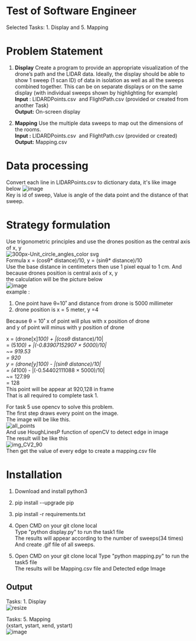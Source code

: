 # Test of Software Engineer
Selected Tasks: 1. Display and 5. Mapping 
# Problem Statement
1. **Display** Create a program to provide an appropriate visualization of the drone’s path and the LIDAR data. Ideally, the display should be able to show 1 sweep (1 scan ID) of data in isolation as well as all the sweeps combined together. This can be on separate displays or on the same display (with individual sweeps shown by highlighting for example)  
**Input**​ : LIDARDPoints.csv​ ​ and FlightPath.csv (provided or created from another Task)  
**Output:** On-screen display  
  
5. **Mapping** Use the multiple data sweeps to map out the dimensions of the rooms.  
**Input​ :** LIDARDPoints.csv​ ​ and FlightPath.csv (provided or created)  
**Output:​** Mapping.csv    

# Data processing 
   Convert each line in LIDARPoints.csv to dictionary data, it's like image below 
   ![image](https://user-images.githubusercontent.com/28421585/60667892-951cdd00-9ea5-11e9-9e10-e6b69fc676a1.png)  
   Key is id of sweep, Value is angle of the data point  and the distance of that sweep.  
   
# Strategy formulation
  Use trigonometric principles and use the drones position as the central axis of x, y  
  ![300px-Unit_circle_angles_color svg](https://user-images.githubusercontent.com/28421585/60668596-50924100-9ea7-11e9-8a5f-e4bfa271982e.png)  
  Formula 
   x = (cosθ* distance)/10, y = (sinθ* distance)/10  
  Use the base distance in centimeters then use 1 pixel equal to 1 cm. 
  And because drones position is central axis of x, y  
  the calculation will be the picture below  
  ![image](https://user-images.githubusercontent.com/28421585/60670037-b59b6600-9eaa-11e9-926b-b2430929c0e0.png)  
  example :  
1. One point have  θ=10˚ and distance from drone is 5000 millimeter  
2. drone position is x = 5 meter, y =4  
  
Because θ = 10˚  x of point will plus with x position of drone  
and y of point will minus with y position of drone  

x = (drone[x]*100) +  |(cosθ* distance)/10|  
   = (5*100) + |(-0.83907152907 × 5000)/10|  
   ~= 919.53  
   = 920  
y = (drone[y]*100) - |(sinθ* distance)/10|  
   = (4*100) - |(-0.54402111088 × 5000)/10|  
   ~= 127.99  
   = 128  
  This point will be appear at 920,128 in frame  
  That is all required to complete task 1.  
    
  For task 5 use opencv to solve this problem.  
  The first step draws every point on the image.  
  The image will be like this.  
  ![all_points](https://user-images.githubusercontent.com/28421585/60670975-f72d1080-9eac-11e9-8f4f-6a068d6b299f.jpg)  
  And use HoughLinesP function of openCV to detect edge in image  
  The result will be like this  
  ![img_CV2_90](https://user-images.githubusercontent.com/28421585/60671207-905c2700-9ead-11e9-9924-8a183ee1c644.jpg)  
  Then get the value of every edge to create a mapping.csv file  
  

# Installation
1. Download and install python3
 
2. pip install --upgrade pip  

3. pip install -r requirements.txt  
  
4. Open CMD on your git clone local  
   Type "python display.py" to run the task1 file  
   The results will appear according to the number of sweeps(34 times)  
   And create .gif file of all sweeps.  
     
5. Open CMD on your git clone local 
   Type "python mapping.py" to run the task5 file   
   The results will be Mapping.csv file and Detected edge Image  
     

## Output
  Tasks: 1. Display  
![resize](https://user-images.githubusercontent.com/28421585/60665467-7f0c1e00-9e9f-11e9-9d62-860a73ad0125.gif)

  Tasks: 5. Mapping  
   (xstart, ystart, xend, ystart)  
![image](https://user-images.githubusercontent.com/28421585/60665231-ea092500-9e9e-11e9-9d3c-c54d2b3ea86d.png)  

 
